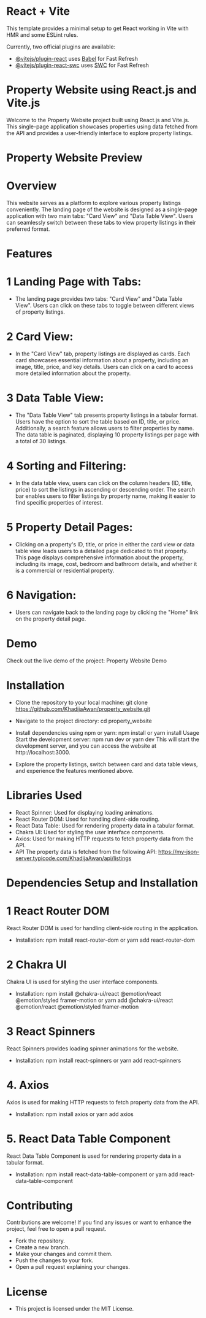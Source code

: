 # React + Vite

This template provides a minimal setup to get React working in Vite with HMR and some ESLint rules.

Currently, two official plugins are available:

- [@vitejs/plugin-react](https://github.com/vitejs/vite-plugin-react/blob/main/packages/plugin-react/README.md) uses [Babel](https://babeljs.io/) for Fast Refresh
- [@vitejs/plugin-react-swc](https://github.com/vitejs/vite-plugin-react-swc) uses [SWC](https://swc.rs/) for Fast Refresh

#  Property Website using React.js and Vite.js
Welcome to the Property Website project built using React.js and Vite.js. This single-page application showcases properties using data fetched from the API and provides a user-friendly interface to explore property listings.

# Property Website Preview

# Overview
This website serves as a platform to explore various property listings conveniently. The landing page of the website is designed as a single-page application with two main tabs: "Card View" and "Data Table View". Users can seamlessly switch between these tabs to view property listings in their preferred format.

# Features
# 1 Landing Page with Tabs:
- The landing page provides two tabs: "Card View" and "Data Table View". Users can click on these tabs to toggle between different views of property listings.

# 2 Card View: 
- In the "Card View" tab, property listings are displayed as cards. Each card showcases essential information about a property, including an image, title, price, and key details. Users can click on a card to access more detailed information about the property.

# 3 Data Table View: 
- The "Data Table View" tab presents property listings in a tabular format. Users have the option to sort the table based on ID, title, or price. Additionally, a search feature allows users to filter properties by name. The data table is paginated, displaying 10 property listings per page with a total of 30 listings.

# 4 Sorting and Filtering:
- In the data table view, users can click on the column headers (ID, title, price) to sort the listings in ascending or descending order. The search bar enables users to filter listings by property name, making it easier to find specific properties of interest.

# 5 Property Detail Pages: 
- Clicking on a property's ID, title, or price in either the card view or data table view leads users to a detailed page dedicated to that property. This page displays comprehensive information about the property, including its image, cost, bedroom and bathroom details, and whether it is a commercial or residential property.

# 6 Navigation:
- Users can navigate back to the landing page by clicking the "Home" link on the property detail page.

# Demo
Check out the live demo of the project: Property Website Demo

# Installation
- Clone the repository to your local machine:
git clone https://github.com/KhadijaAwan/property_website.git

- Navigate to the project directory:
cd property_website

- Install dependencies using npm or yarn:
npm install
 or
yarn install
Usage
Start the development server:
npm run dev
 or
yarn dev
This will start the development server, and you can access the website at http://localhost:3000.

- Explore the property listings, switch between card and data table views, and experience the features mentioned above.

# Libraries Used
- React Spinner: Used for displaying loading animations.
- React Router DOM: Used for handling client-side routing.
- React Data Table: Used for rendering property data in a tabular format.
- Chakra UI: Used for styling the user interface components.
- Axios: Used for making HTTP requests to fetch property data from the API.
- API
  The property data is fetched from the following API: https://my-json-server.typicode.com/KhadijaAwan/api/listings

# Dependencies Setup and Installation
# 1 React Router DOM
  React Router DOM is used for handling client-side routing in the application.

- Installation:
npm install react-router-dom
 or
yarn add react-router-dom

# 2 Chakra UI
Chakra UI is used for styling the user interface components.

- Installation:
npm install @chakra-ui/react @emotion/react @emotion/styled framer-motion
 or
yarn add @chakra-ui/react @emotion/react @emotion/styled framer-motion

# 3 React Spinners
React Spinners provides loading spinner animations for the website.

- Installation:
npm install react-spinners or yarn add react-spinners

# 4. Axios
Axios is used for making HTTP requests to fetch property data from the API.

- Installation:
npm install axios or yarn add axios
  
# 5. React Data Table Component
React Data Table Component is used for rendering property data in a tabular format.

- Installation:
npm install react-data-table-component
 or
yarn add react-data-table-component

# Contributing
Contributions are welcome! If you find any issues or want to enhance the project, feel free to open a pull request.

- Fork the repository.
- Create a new branch.
- Make your changes and commit them.
- Push the changes to your fork.
- Open a pull request explaining your changes.

# License
- This project is licensed under the MIT License.
